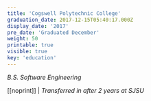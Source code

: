 ```yaml
---
title: 'Cogswell Polytechnic College'
graduation_date: 2017-12-15T05:40:17.000Z
display_date: '2017'
pre_date: 'Graduated December'
weight: 50
printable: true
visible: true
key: 'education'
---
```

_B.S. Software Engineering_

[[noprint]]
| _Transferred in after 2 years at SJSU_
